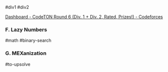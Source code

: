 #div1 #div2 

[Dashboard - CodeTON Round 6 (Div. 1 + Div. 2, Rated, Prizes!) - Codeforces](https://codeforces.com/contest/1870)

### F. Lazy Numbers

#math #binary-search

### G. MEXanization

#to-upsolve 